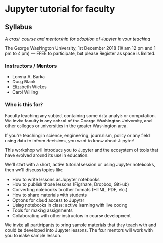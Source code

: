 # Jupyter tutorial for faculty
## Syllabus

_A crash course and mentorship for adoption of Jupyter in your teaching_

The George Washington University, 1st December 2018 (10 am 12 pm and 1 pm to 4 pm) — FREE to participate, but please Register as space is limited.

### Instructors / Mentors

* Lorena A. Barba
* Doug Blank
* Elizabeth Wickes
* Carol Willing

### Who is this for?

Faculty teaching any subject containing some data analyis or computation. We invite faculty in any school of the George Washington University, and other colleges or universities in the greater Washington area.

If you're teaching in science, engineering, journalism, policy or any field using data to inform decisions, you want to know about Jupyter!

This workshop will introduce you to Jupyter and the ecosystem of tools that have evolved around its use in education.

We'll start with a short, active tutorial session on using Jupyter notebooks, then we'll discuss topics like:

* How to write lessons as Jupyter notebooks
* How to publish those lessons (Figshare, Dropbox, GitHub)
* Converting notebooks to other formats (HTML, PDF, etc.)
* How to share materials with students
* Options for cloud access to Jupyter
* Using notebooks in class: active learning with live coding
* Tools for making assignments
* Collaborating with other instructors in course development

We invite all participants to bring sample materials that they teach with and could be developed into Jupyter lessons. The four mentors will work with you to make sample lesson.